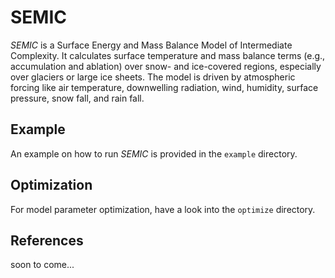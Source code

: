SEMIC
=====

*SEMIC* is a Surface Energy and Mass Balance Model of Intermediate Complexity.
It calculates surface temperature and mass balance terms (e.g., accumulation and ablation) over snow- and ice-covered regions, especially over glaciers or large ice sheets.
The model is driven by atmospheric forcing like air temperature, downwelling radiation, wind, humidity, surface pressure, snow fall, and rain fall.

Example
-------

An example on how to run *SEMIC* is provided in the `example` directory.

Optimization
------------

For model parameter optimization, have a look into the `optimize` directory.


References
----------

soon to come...
